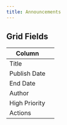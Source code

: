 ```yaml
---
title: Announcements
---
```


## Grid Fields

| Column        |     |
| ------------- | --- |
| Title         |     |
| Publish Date  |     |
| End Date      |     |
| Author        |     |
| High Priority |     |
| Actions       |     |
